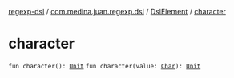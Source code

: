 [regexp-dsl](../../index.md) / [com.medina.juan.regexp.dsl](../index.md) / [DslElement](index.md) / [character](./character.md)

# character

`fun character(): `[`Unit`](https://kotlinlang.org/api/latest/jvm/stdlib/kotlin/-unit/index.html)
`fun character(value: `[`Char`](https://kotlinlang.org/api/latest/jvm/stdlib/kotlin/-char/index.html)`): `[`Unit`](https://kotlinlang.org/api/latest/jvm/stdlib/kotlin/-unit/index.html)